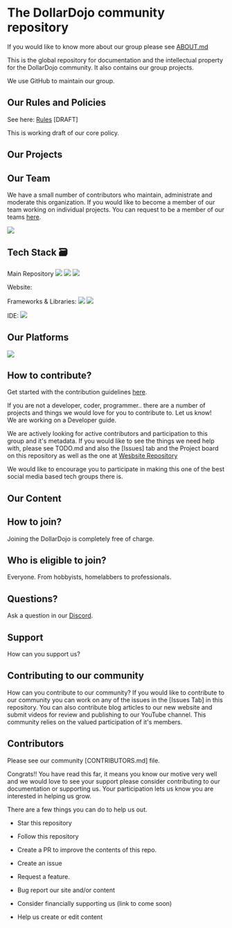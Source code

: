 # The DollarDojo community repository

If you would like to know more about our group please see [ABOUT.md](https://github.com/dollardojo/metadata/blob/main/ABOUT.md)

This is the global repository for documentation and the intellectual property for the DollarDojo community. It also contains our group projects.  

We use GitHub to maintain our group.

## Our Rules and Policies

See here: [Rules](https://github.com/DollarDojo/metadata/blob/main/GROUP_POLICY_DRAFT.md) [DRAFT] 

This is working draft of our core policy. 

## Our Projects

## Our Team

We have a small number of contributors who maintain, administrate and moderate this organization.  If you would like to become a member of our team working
on individual projects. You can request to be a member of our teams [here](https://github.com/orgs/DollarDojo/teams). 

<div>
<img src="https://img.shields.io/github/stars/dollardojo?style=for-the-badge"
</div>

## Tech Stack 🗃

 Main Repository
 <img src="https://img.shields.io/badge/Markdown-000000?style=for-the-badge&logo=markdown&logoColor=white">
 <img src="https://img.shields.io/badge/Git-F05032?style=for-the-badge&logo=git&logoColor=white">
 <img src="https://img.shields.io/badge/GitHub-100000?style=for-the-badge&logo=github&logoColor=white">

 Website:
 
 Frameworks & Libraries:
 <img src="https://img.shields.io/badge/express.js-%23404d59.svg?style=for-the-badge&logo=express&logoColor=%2361DAFB">
 <img src="https://img.shields.io/badge/node.js-6DA55F?style=for-the-badge&logo=node.js&logoColor=white">

 IDE: <img src="https://img.shields.io/badge/Visual_Studio_Code-0078D4?style=for-the-badge&logo=visual%20studio%20code&logoColor=white">
 
## Our Platforms

 <a href="https://discord.com/invite/mhvcpSPbwu"><img src="https://img.shields.io/badge/Discord-7289DA?style=for-the-badge&logo=discord&logoColor=white"></a>
 
## How to contribute?

Get started with the contribution guidelines [here](https://github.com/dollardojo/blob/master/CONTRIBUTING.md).  
 
If you are not a developer, coder, programmer.. there are a number of projects and things we would love for you to contribute to. Let us know!  
We are working on a Developer guide.

We are actively looking for active contributors and participation to this group and it's metadata.  If you would like to see the things we need help with, please see TODO.md and also the [Issues] tab and the Project board on this repository as well as the one at [Wesbsite Repository](https://www.github.com/taotnpwaft/website/)

We would like to encourage you to participate in making this one of the best social media based tech groups there is.

## Our Content


## How to join?

Joining the DollarDojo is completely free of charge. 

## Who is eligible to join?

Everyone.  From hobbyists, homelabbers to professionals.

## Questions?

Ask a question in our [Discord](https://discord.gg/mhvcpSPbwu).

## Support

How can you support us?

## Contributing to our community

How can you contribute to our community? If you would like to contribute to our community you can work on any of the issues in the [Issues Tab] in this repository. You can also contribute blog articles to our new website and submit videos for review and publishing to our YouTube channel.  This community relies on the valued participation of it's members.

## Contributors

Please see our community [CONTRIBUTORS.md] file.

Congrats!! You have read this far, it means you know our motive very well and we would love to see your support please consider contributing to our documentation or supporting us.  Your participation lets us know you are interested in helping us grow.

There are a few things you can do to help us out.

* Star this repository

* Follow this repository

* Create a PR to improve the contents of this repo.

* Create an issue

* Request a feature.

* Bug report our site and/or content

* Consider financially supporting us (link to come soon)

* Help us create or edit content
